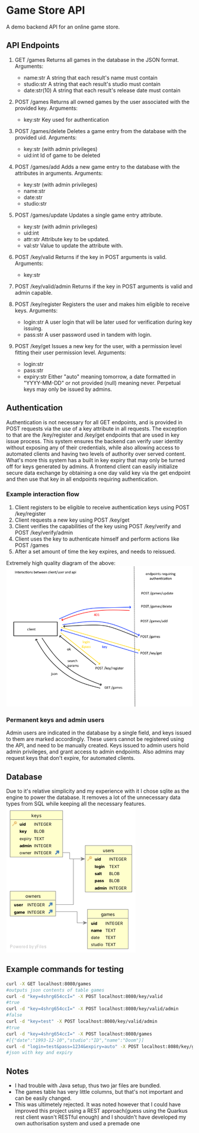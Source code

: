 # Game Store API

A demo backend API for an online game store.

## API Endpoints

1. GET /games
    Returns all games in the database in the JSON format.
    Arguments:
    - name:str
        A string that each result's name must contain
    - studio:str
        A string that each result's studio must contain
    - date:str(10)
        A string that each result's release date must contain

2. POST /games
    Returns all owned games by the user associated with the provided key.
    Arguments:
    - key:str
        Key used for authentication

3. POST /games/delete
    Deletes a game entry from the database with the provided uid.
    Arguments:
    - key:str (with admin privileges)
    - uid:int
        Id of game to be deleted

4. POST /games/add
    Adds a new game entry to the database with the attributes in arguments.
    Arguments:
    - key:str (with admin privileges)
    - name:str
    - date:str
    - studio:str

5. POST /games/update
    Updates a single game entry attribute.
    - key:str (with admin privileges)
    - uid:int
    - attr:str
        Attribute key to be updated.
    - val:str
        Value to update the attribute with.

6. POST /key/valid
    Returns if the key in POST arguments is valid.
    Arguments:
    - key:str

7. POST /key/valid/admin
    Returns if the key in POST arguments is valid and admin capable.  

8. POST /key/register
    Registers the user and makes him eligible to receive keys.
    Arguments:
    - login:str
        A user login that will be later used for verification during key issuing.
    - pass:str
        A user password used in tandem with login.

9. POST /key/get
    Issues a new key for the user, with a permission level fitting their user permission level.
    Arguments:
    - login:str
    - pass:str
    - expiry:str
        Either "auto" meaning tomorrow, a date formatted in "YYYY-MM-DD" or not provided (null) meaning never.
        Perpetual keys may only be issued by admins.

## Authentication

Authentication is not necessary for all GET endpoints, and is provided in POST requests via the use of a key attribute in all requests.
The exception to that are the /key/register and /key/get endpoints that are used in key issue process.
This system ensures the backend can verify user identity without exposing any of their credentials, while also allowing access to automated clients and having two levels of authority over served content.
What's more this system has a built in key expiry that may only be turned off for keys generated by admins.
A frontend client can easily initialize secure data exchange by obtaining a one day valid key via the get endpoint and then use that key in all endpoints requiring authentication.

### Example interaction flow

1. Client registers to be eligible to receive authentication keys using POST /key/register
2. Client requests a new key using POST /key/get
3. Client verifies the capabilities of the key using POST /key/verify and POST /key/verify/admin
4. Client uses the key to authenticate himself and perform actions like POST /games
5. After a set amount of time the key expires, and needs to reissued.

Extremely high quality diagram of the above:  
![Interaction diagram](graphUser.png "Interaction diagram")

### Permanent keys and admin users

Admin users are indicated in the database by a single field, and keys issued to them are marked accordingly.
These users cannot be registered using the API, and need to be manually created.
Keys issued to admin users hold admin privileges, and grant access to admin endpoints.
Also admins may request keys that don't expire, for automated clients.

## Database

Due to it's relative simplicity and my experience with it I chose sqlite as the engine to power the database.
It removes a lot of the unnecessary data types from SQL while keeping all the necessary features.  
![Database diagram](db.png "Database diagram")

## Example commands for testing

```Bash
curl -X GET localhost:8080/games
#outputs json contents of table games
curl -d "key=4shrg654ccI=" -X POST localhost:8080/key/valid
#true
curl -d "key=4shrg654ccI=" -X POST localhost:8080/key/valid/admin
#false
curl -d "key=test" -X POST localhost:8080/key/valid/admin
#true
curl -d "key=4shrg654ccI=" -X POST localhost:8080/games
#[{"date":"1993-12-10","studio":"ID","name":"Doom"}]
curl -d "login=test&pass=1234&expiry=auto" -X POST localhost:8080/key/get
#json with key and expiry
```

## Notes

- I had trouble with Java setup, thus two jar files are bundled.
- The games table has very little columns, but that's not important and can be easily changed.
- This was ultimetely rejected. It was noted however that I could have improved this project using a REST approach(guess using the Quarkus rest client wasn't RESTful enough) and I shouldn't have developed my own authorisation system and used a premade one
